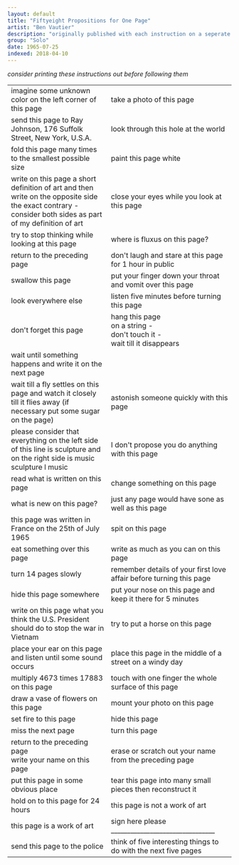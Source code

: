 ```yaml
---
layout: default
title: "Fiftyeight Propositions for One Page"
artist: "Ben Vautier"
description: "originally published with each instruction on a seperate card"
group: "Solo"
date: 1965-07-25
indexed: 2018-04-10
---
```

*consider printing these instructions out before following them*


| | |
| ---------- | ---------- |
| imagine some unknown color on the left corner of this page | take a photo of this page |
| send this page to Ray Johnson, 176 Suffolk Street, New York, U.S.A. | look through this hole at the world |
| fold this page many times to the smallest possible size | paint this page white |
| write on this page a short definition of art and then write on the opposite side the exact contrary - consider both sides as part of my definition of art | close your eyes while you look at this page |
| try to stop thinking while looking at this page | where is fluxus on this page? |
| return to the preceding page | don't laugh and stare at this page for 1 hour in public |
| swallow this page | put your finger down your throat and vomit over this page |
| look everywhere else | listen five minutes before turning this page |
| don't forget this page | hang this page <br> on a string - <br> don't touch it - <br> wait till it disappears |
| wait until something happens and write it on the next page |
| wait till a fly settles on this page and watch it closely till it flies away (if necessary put some sugar on the page) | astonish someone quickly with this page |
| please consider that everything on the left side of this line is sculpture and on the right side is music <br> sculpture l music | I don't propose you do anything with this page |
| read what is written on this page | change something on this page |
| what is new on this page? | just any page would have sone as well as this page |
| this page was written in France on the 25th of July 1965 | spit on this page |
| eat something over this page | write as much as you can on this page |
| turn 14 pages slowly | remember details of your first love affair before turning this page |
| hide this page somewhere | put your nose on this page and keep it there for 5 minutes |
| write on this page what you think the U.S. President should do to stop the war in Vietnam | try to put a horse on this page |
| place your ear on this page and listen until some sound occurs | place this page in the middle of a street on a windy day |
| multiply 4673 times 17883 on this page | touch with one finger the whole surface of this page |
| draw a vase of flowers on this page | mount your photo on this page |
| set fire to this page | hide this page |
| miss the next page | turn this page |
| return to the preceding page <br> write your name on this page | erase or scratch out your name from the preceding page |
| put this page in some obvious place | tear this page into many small pieces then reconstruct it |
| hold on to this page for 24 hours | this page is not a work of art |
| this page is a work of art | sign here please ________________________________ |
| send this page to the police | think of five interesting things to do with the next five pages |
